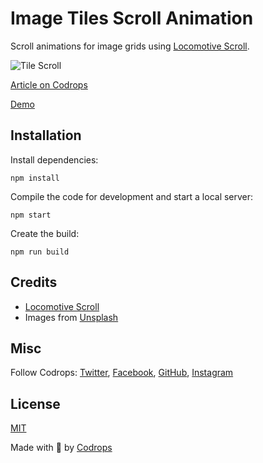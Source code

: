 # Image Tiles Scroll Animation

Scroll animations for image grids using [Locomotive Scroll](https://locomotivemtl.github.io/locomotive-scroll/).

![Tile Scroll](https://tympanus.net/codrops/wp-content/uploads/2020/10/ScrollAnimationLocomotive.jpg)

[Article on Codrops](https://tympanus.net/codrops/?p=51396)

[Demo](http://tympanus.net/Development/TileScroll/)


## Installation

Install dependencies:

```
npm install
```

Compile the code for development and start a local server:

```
npm start
```

Create the build:

```
npm run build
```

## Credits

- [Locomotive Scroll](https://locomotivemtl.github.io/locomotive-scroll/)
- Images from [Unsplash](http://unsplash.com/)

## Misc

Follow Codrops: [Twitter](http://www.twitter.com/codrops), [Facebook](http://www.facebook.com/codrops), [GitHub](https://github.com/codrops), [Instagram](https://www.instagram.com/codropsss/)

## License
[MIT](LICENSE)

Made with :blue_heart: by [Codrops](http://www.codrops.com)





